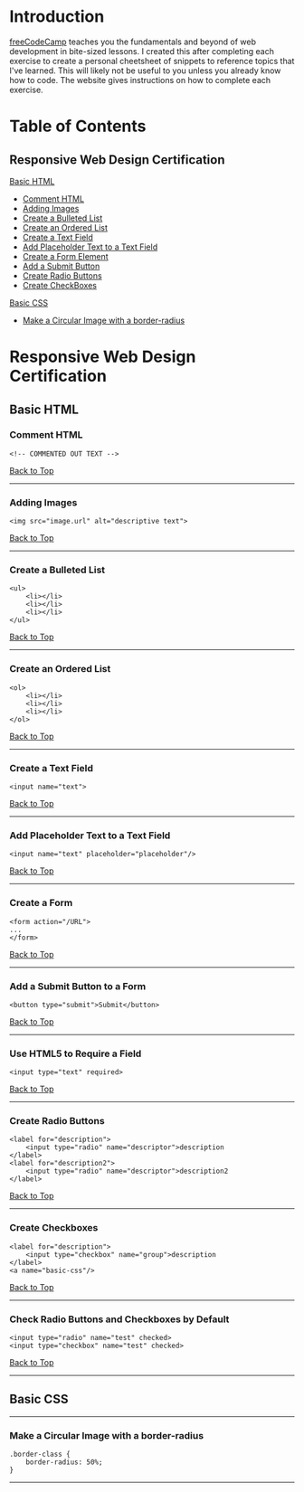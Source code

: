 # Introduction
[freeCodeCamp](https://learn.freecodecamp.org/) teaches you the fundamentals and beyond of web development in bite-sized lessons. I created this after completing each exercise to create a personal cheetsheet of snippets to reference topics that I've learned. This will likely not be useful to you unless you already know how to code. The website gives instructions on how to complete each exercise. 

<a name="home"/>

# Table of Contents

## Responsive Web Design Certification

[Basic HTML](#basic-html)

* [Comment HTML](#rwd-html-comment)
* [Adding Images](#rwd-html-images)
* [Create a Bulleted List](#rwd-html-unordered-list)
* [Create an Ordered List](#rwd-html-ordered-list)
* [Create a Text Field](#rwd-html-text-field)
* [Add Placeholder Text to a Text Field](#rwd-html-text-field-placeholder)
* [Create a Form Element](#rwd-html-form)
* [Add a Submit Button](#rwd-html-submit)
* [Create Radio Buttons](#rwd-html-radio)
* [Create CheckBoxes](#rwd-html-checkboxes)

[Basic CSS](#basic-css) 

* [Make a Circular Image with a border-radius](#rwd-css-circ)


# Responsive Web Design Certification

<a name="basic-html"/>

## Basic HTML

<a name="rwd-html-comment"/>

### Comment HTML
```
<!-- COMMENTED OUT TEXT -->
```
[Back to Top](#home)

---

<a name="rwd-html-images"/>

### Adding Images
```
<img src="image.url" alt="descriptive text">
```
[Back to Top](#home)

---

<a name="rwd-html-unordered-list"/>

### Create a Bulleted List
```
<ul>
    <li></li>
    <li></li>
    <li></li>
</ul>
```
[Back to Top](#home)

---

<a name="rwd-html-ordered-list"/>

### Create an Ordered List
```
<ol>
    <li></li>
    <li></li>
    <li></li>
</ol>
```
[Back to Top](#home)

---

<a name="rwd-html-text-field"/>

### Create a Text Field
```
<input name="text">
```
[Back to Top](#home)

---

<a name="rwd-html-text-field-placeholder"/>

### Add Placeholder Text to a Text Field
```
<input name="text" placeholder="placeholder"/>
```
[Back to Top](#home)

---

<a name="rwd-html-form"/>

### Create a Form
```
<form action="/URL">
...
</form>
```
[Back to Top](#home)

---

<a name="rwd-html-submit"/>

### Add a Submit Button to a Form
```
<button type="submit">Submit</button>
```
[Back to Top](#home)

---

<a name="rwd-html-required"/>

### Use HTML5 to Require a Field
```
<input type="text" required>
```
[Back to Top](#home)

---

<a name="rwd-html-radio"/>

### Create Radio Buttons
```
<label for="description">
    <input type="radio" name="descriptor">description
</label>
<label for="description2">
    <input type="radio" name="descriptor">description2
</label>
```
[Back to Top](#home)

----

<a name="rwd-html-checkboxes"/>

### Create Checkboxes
```
<label for="description">
    <input type="checkbox" name="group">description
</label>
<a name="basic-css"/>
```
[Back to Top](#home)

---

<a name="rwd-html-radiocheck-default"/>

### Check Radio Buttons and Checkboxes by Default
```
<input type="radio" name="test" checked>
<input type="checkbox" name="test" checked>
```
[Back to Top](#home)

---

## Basic CSS
---

<a name="rwd-css-circ"/>

### Make a Circular Image with a border-radius

```
.border-class {
    border-radius: 50%;
}
```

---